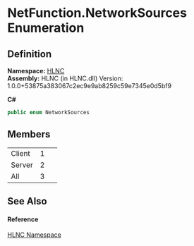 # NetFunction.NetworkSources Enumeration




## Definition
**Namespace:** <a href="N_HLNC">HLNC</a>  
**Assembly:** HLNC (in HLNC.dll) Version: 1.0.0+53875a383067c2ec9e9ab8259c59e7345e0d5bf9

**C#**
``` C#
public enum NetworkSources
```



## Members
<table>
<tr>
<td>Client</td>
<td>1</td>
<td> </td></tr>
<tr>
<td>Server</td>
<td>2</td>
<td> </td></tr>
<tr>
<td>All</td>
<td>3</td>
<td> </td></tr>
</table>

## See Also


#### Reference
<a href="N_HLNC">HLNC Namespace</a>  
